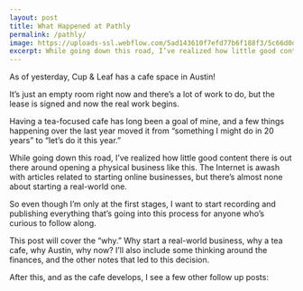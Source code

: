 ```yaml
---
layout: post
title: What Happened at Pathly
permalink: /pathly/
image: https://uploads-ssl.webflow.com/5ad143610f7efd77b6f188f3/5c66d0d7239db75f5beb2f54_IMG_0733-p-1600.jpeg
excerpt: While going down this road, I’ve realized how little good content there is out there around opening a physical business like this. The Internet is awash with articles related to starting online businesses, but there’s almost none about starting a real-world one.
---
```


As of yesterday, Cup & Leaf has a cafe space in Austin!

It’s just an empty room right now and there’s a lot of work to do, but the lease is signed and now the real work begins.

Having a tea-focused cafe has long been a goal of mine, and a few things happening over the last year moved it from “something I might do in 20 years” to “let’s do it this year.”

While going down this road, I’ve realized how little good content there is out there around opening a physical business like this. The Internet is awash with articles related to starting online businesses, but there’s almost none about starting a real-world one.

So even though I’m only at the first stages, I want to start recording and publishing everything that’s going into this process for anyone who’s curious to follow along.

This post will cover the “why.” Why start a real-world business, why a tea cafe, why Austin, why now? I’ll also include some thinking around the finances, and the other notes that led to this decision.

After this, and as the cafe develops, I see a few other follow up posts:
